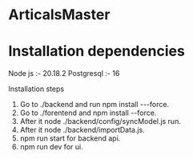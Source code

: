 # ArticalsMaster


Installation dependencies
=========================

Node js :- 20.18.2
Postgresql :- 16

Installation steps

1) Go to ./backend and run npm install ---force.
2) Go to ./forentend and npm install --force.
3) After it node ./backend/config/syncModel.js run.
4) After it node ./backend/importData.js.
5) npm run start for backend api.
6) npm run dev for ui.